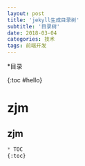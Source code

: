 ```yaml
---
layout: post
title: 'jekyll生成目录树'
subtitle: '目录树'
date: 2018-03-04
categories: 技术
tags: 前端开发
---
```


*目录

{:toc #hello}

# zjm

## zjm

```python
* TOC
{:toc}
```

